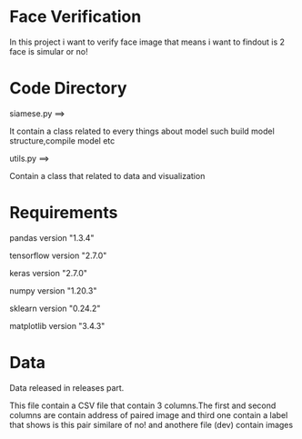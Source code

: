 # Face Verification

In this project i want to verify face image that means i want to findout is 2 face is simular or no!

# Code Directory

siamese.py ==> 

It contain a class related to every things about model such build model structure,compile model etc

utils.py ==>

Contain a class that related to data and visualization


# Requirements

pandas version "1.3.4"

tensorflow version "2.7.0"

keras version "2.7.0"

numpy version "1.20.3"

sklearn version "0.24.2"

matplotlib version "3.4.3"

# Data

Data released in releases part. 

This file contain a CSV file that contain 3 columns.The first and second columns are contain address of paired image and third one contain a label that shows is this pair similare of no! and anothere file (dev) contain images
